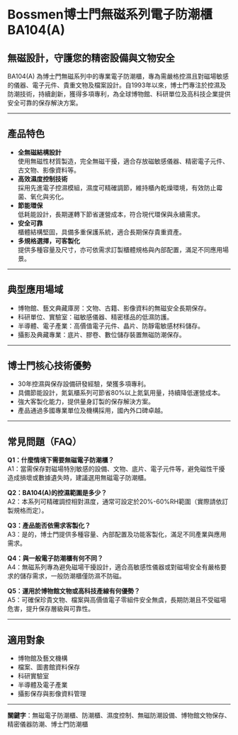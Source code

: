 # Bossmen博士門無磁系列電子防潮櫃 BA104(A)

## 無磁設計，守護您的精密設備與文物安全

BA104(A) 為博士門無磁系列中的專業電子防潮櫃，專為需嚴格控濕且對磁場敏感的儀器、電子元件、貴重文物及檔案設計。自1993年以來，博士門專注於控濕及防潮技術，持續創新，獲得多項專利，為全球博物館、科研單位及高科技企業提供安全可靠的保存解決方案。

---

## 產品特色

- **全無磁結構設計**  
  使用無磁性材質製造，完全無磁干擾，適合存放磁敏感儀器、精密電子元件、古文物、影像資料等。
- **高效濕度控制技術**  
  採用先進電子控濕模組，濕度可精確調節，維持櫃內乾燥環境，有效防止霉菌、氧化與劣化。
- **節能環保**  
  低耗能設計，長期運轉下節省運營成本，符合現代環保與永續需求。
- **安全可靠**  
  櫃體結構堅固，具備多重保護系統，適合長期保存貴重資產。
- **多規格選擇，可客製化**  
  提供多種容量及尺寸，亦可依需求訂製櫃體規格與內部配置，滿足不同應用場景。

---

## 典型應用場域

- 博物館、藝文典藏庫房：文物、古籍、影像資料的無磁安全長期保存。
- 科研單位、實驗室：磁敏感儀器、精密樣品的低濕防護。
- 半導體、電子產業：高價值電子元件、晶片、防靜電敏感材料儲存。
- 攝影及典藏專業：底片、膠卷、數位儲存裝置無磁防潮保存。

---

## 博士門核心技術優勢

- 30年控濕與保存設備研發經驗，榮獲多項專利。
- 具備節能設計，氮氣櫃系列可節省80%以上氮氣用量，持續降低運營成本。
- 強大客製化能力，提供量身訂製的保存解決方案。
- 產品通過多國專業單位及機構採用，國內外口碑卓越。

---

## 常見問題（FAQ）

**Q1：什麼情境下需要無磁電子防潮櫃？**  
A1：當需保存對磁場特別敏感的設備、文物、底片、電子元件等，避免磁性干擾造成損壞或數據遺失時，建議選用無磁電子防潮櫃。

**Q2：BA104(A)的控濕範圍是多少？**  
A2：本系列可精確調控相對濕度，通常可設定於20%-60%RH範圍（實際請依訂製規格而定）。

**Q3：產品能否依需求客製化？**  
A3：是的，博士門提供多種容量、內部配置及功能客製化，滿足不同產業與應用需求。

**Q4：與一般電子防潮櫃有何不同？**  
A4：無磁系列專為避免磁場干擾設計，適合高敏感性儀器或對磁場安全有嚴格要求的儲存需求，一般防潮櫃僅防濕不防磁。

**Q5：運用於博物館文物或高科技產線有何優勢？**  
A5：可確保珍貴文物、檔案與高價值電子零組件安全無虞，長期防潮且不受磁場危害，提升保存層級與可靠性。

---

## 適用對象

- 博物館及藝文機構
- 檔案、圖書館資料保存
- 科研實驗室
- 半導體及電子產業
- 攝影保存與影像資料管理

---

**關鍵字**：無磁電子防潮櫃、防潮櫃、濕度控制、無磁防潮設備、博物館文物保存、精密儀器防潮、博士門防潮櫃